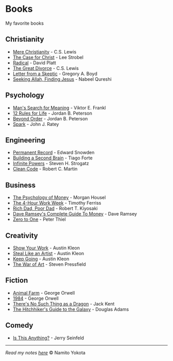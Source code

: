 # Books

My favorite books

## Christianity

-   [Mere Christianity](https://amzn.to/3ZIZ1XA) - C.S. Lewis
-   [The Case for Christ](https://amzn.to/3ZMGc5V) - Lee Strobel
-   [Radical](https://amzn.to/3mQVibO) - David Platt
-   [The Great Divorce](https://amzn.to/3YI0KuQ) - C.S. Lewis
-   [Letter from a Skeptic](https://amzn.to/3ThPynN) - Gregory A. Boyd
-   [Seeking Allah, Finding Jesus](https://amzn.to/3ZKlXG0) - Nabeel Qureshi

## Psychology

-   [Man's Search for Meaning](https://amzn.to/3yzDC7g) - Viktor E. Frankl
-   [12 Rules for Life](https://amzn.to/3JcEcgd) - Jordan B. Peterson
-   [Beyond Order](https://amzn.to/3JzkInq) - Jordan B. Peterson
-   [Spark](https://amzn.to/3Jd31bM) - John J. Ratey

## Engineering

-   [Permanent Record](https://amzn.to/3LixxUp) - Edward Snowden
-   [Building a Second Brain](https://amzn.to/3YJfoC6) - Tiago Forte
-   [Infinite Powers](https://amzn.to/3YIVFCO) - Steven H. Strogatz
-   [Clean Code](https://amzn.to/3JzBCT2) - Robert C. Martin

## Business

-   [The Psychology of Money](https://amzn.to/3lfJy2d) - Morgan Housel
-   [The 4-Hour Work Week](https://amzn.to/3ZZexyr) - Timothy Ferriss
-   [Rich Dad, Poor Dad](https://amzn.to/3yyOEKc) - Robert T. Kiyosaki
-   [Dave Ramsey's Complete Guide To Money](https://amzn.to/423JGCC) - Dave Ramsey
-   [Zero to One](https://amzn.to/3ZEJKXO) - Peter Thiel

## Creativity

-   [Show Your Work](https://amzn.to/3yywEQ4) - Austin Kleon
-   [Steal Like an Artist](https://amzn.to/3YIZZ55) - Austin Kleon
-   [Keep Going](https://amzn.to/3YHK3je) - Austin Kleon
-   [The War of Art](https://amzn.to/3mKYlCu) - Steven Pressfield

## Fiction

-   [Animal Farm](https://amzn.to/3Jbf7Cj) - George Orwell
-   [1984](https://amzn.to/3JacYGX) - George Orwell
-   [There's No Such Thing as a Dragon](https://amzn.to/3J8NZUB) - Jack Kent
-   [The Hitchhiker's Guide to the Galaxy](https://amzn.to/3LcPfbY) - Douglas Adams

## Comedy

-   [Is This Anything?](https://amzn.to/3mFEEvL) - Jerry Seinfeld

<hr />

_Read my notes [here](./notes.md)_
&copy; Namito Yokota

